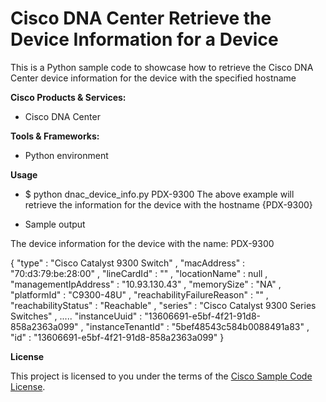 # Cisco DNA Center Retrieve the Device Information for a Device


This is a Python sample code to showcase how to retrieve the Cisco DNA Center device information for the device with the specified hostname

**Cisco Products & Services:**

- Cisco DNA Center

**Tools & Frameworks:**

- Python environment

**Usage**

- $ python dnac_device_info.py PDX-9300
The above example will retrieve the information for the device with the hostname {PDX-9300}

- Sample output

The device information for the device with the name: PDX-9300


{
    "type" : "Cisco Catalyst 9300 Switch" , 
    "macAddress" : "70:d3:79:be:28:00" , 
    "lineCardId" : "" , 
    "locationName" : null , 
    "managementIpAddress" : "10.93.130.43" , 
    "memorySize" : "NA" , 
    "platformId" : "C9300-48U" , 
    "reachabilityFailureReason" : "" , 
    "reachabilityStatus" : "Reachable" , 
    "series" : "Cisco Catalyst 9300 Series Switches" , 
    .....
    "instanceUuid" : "13606691-e5bf-4f21-91d8-858a2363a099" , 
    "instanceTenantId" : "5bef48543c584b0088491a83" , 
    "id" : "13606691-e5bf-4f21-91d8-858a2363a099"
}


**License**

This project is licensed to you under the terms of the [Cisco Sample Code License](./LICENSE).
